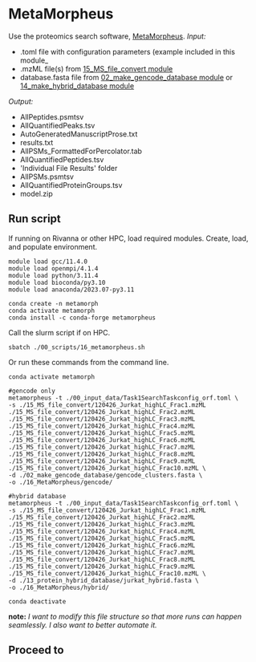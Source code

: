 # MetaMorpheus
Use the proteomics search software, [MetaMorpheus](https://github.com/smith-chem-wisc/MetaMorpheus).
_Input:_ <br />
- .toml file with configuration parameters (example included in this module_
- .mzML file(s) from [15_MS_file_convert module](https://github.com/efwatts/LRP_Troubleshooting/tree/main/15_MS_file_convert)
- database.fasta file from [02_make_gencode_database module](https://github.com/efwatts/LRP_Troubleshooting/tree/main/02_make_gencode_database) or [14_make_hybrid_database module](https://github.com/efwatts/LRP_Troubleshooting/tree/main/14_make_hybrid_database)
  
_Output:_
- AllPeptides.psmtsv
- AllQuantifiedPeaks.tsv
- AutoGeneratedManuscriptProse.txt
- results.txt
- AllPSMs_FormattedForPercolator.tab
- AllQuantifiedPeptides.tsv
- 'Individual File Results' folder
- AllPSMs.psmtsv
- AllQuantifiedProteinGroups.tsv
- model.zip

## Run script
If running on Rivanna or other HPC, load required modules. Create, load, and populate environment. 
```
module load gcc/11.4.0  
module load openmpi/4.1.4
module load python/3.11.4
module load bioconda/py3.10
module load anaconda/2023.07-py3.11

conda create -n metamorph
conda activate metamorph
conda install -c conda-forge metamorpheus
```
Call the slurm script if on HPC. 
```
sbatch ./00_scripts/16_metamorpheus.sh
```
Or run these commands from the command line. 
```
conda activate metamorph

#gencode only
metamorpheus -t ./00_input_data/Task1SearchTaskconfig_orf.toml \
-s ./15_MS_file_convert/120426_Jurkat_highLC_Frac1.mzML ./15_MS_file_convert/120426_Jurkat_highLC_Frac2.mzML ./15_MS_file_convert/120426_Jurkat_highLC_Frac3.mzML ./15_MS_file_convert/120426_Jurkat_highLC_Frac4.mzML ./15_MS_file_convert/120426_Jurkat_highLC_Frac5.mzML ./15_MS_file_convert/120426_Jurkat_highLC_Frac6.mzML ./15_MS_file_convert/120426_Jurkat_highLC_Frac7.mzML ./15_MS_file_convert/120426_Jurkat_highLC_Frac8.mzML ./15_MS_file_convert/120426_Jurkat_highLC_Frac9.mzML ./15_MS_file_convert/120426_Jurkat_highLC_Frac10.mzML \
-d ./02_make_gencode_database/gencode_clusters.fasta \
-o ./16_MetaMorpheus/gencode/

#hybrid database
metamorpheus -t ./00_input_data/Task1SearchTaskconfig_orf.toml \
-s ./15_MS_file_convert/120426_Jurkat_highLC_Frac1.mzML ./15_MS_file_convert/120426_Jurkat_highLC_Frac2.mzML ./15_MS_file_convert/120426_Jurkat_highLC_Frac3.mzML ./15_MS_file_convert/120426_Jurkat_highLC_Frac4.mzML ./15_MS_file_convert/120426_Jurkat_highLC_Frac5.mzML ./15_MS_file_convert/120426_Jurkat_highLC_Frac6.mzML ./15_MS_file_convert/120426_Jurkat_highLC_Frac7.mzML ./15_MS_file_convert/120426_Jurkat_highLC_Frac8.mzML ./15_MS_file_convert/120426_Jurkat_highLC_Frac9.mzML ./15_MS_file_convert/120426_Jurkat_highLC_Frac10.mzML \
-d ./13_protein_hybrid_database/jurkat_hybrid.fasta \
-o ./16_MetaMorpheus/hybrid/

conda deactivate
```
**note:** *I want to modify this file structure so that more runs can happen seamlessly. I also want to better automate it.*

## Proceed to
